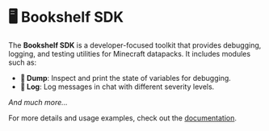 # 🖥️ Bookshelf SDK

The **Bookshelf SDK** is a developer-focused toolkit that provides debugging, logging, and testing utilities for Minecraft datapacks. It includes modules such as:

- **🔬 Dump**: Inspect and print the state of variables for debugging.
- **📄 Log**: Log messages in chat with different severity levels.

*And much more...*

For more details and usage examples, check out the [documentation](https://docs.mcbookshelf.dev/en/latest/index.html).
